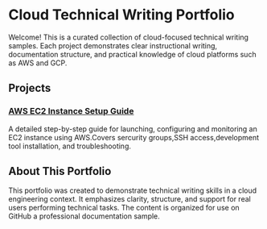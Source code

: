 # Cloud Technical Writing Portfolio 
Welcome! This is a curated collection of cloud-focused technical writing samples. Each project demonstrates clear instructional writing, documentation structure, and practical knowledge of cloud platforms such as AWS and GCP.

## Projects

### [AWS EC2 Instance Setup Guide](aws-ec2-setup-guide/README.md)
A detailed step-by-step guide for launching, configuring and monitoring an EC2 instance using AWS.Covers sercurity groups,SSH access,development tool installation, and troubleshooting.

## About This Portfolio

This portfolio was created to demonstrate technical writing skills in a cloud engineering context. It emphasizes clarity, structure, and support for real users performing technical tasks. The content is organized for use on GitHub a professional documentation sample.
